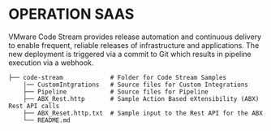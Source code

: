 # OPERATION SAAS

VMware Code Stream provides release automation and continuous delivery to enable frequent, reliable releases of infrastructure and applications. 
The new deployment is triggered via a commit to Git which results in pipeline execution via a webhook.


    ├── code-stream             # Folder for Code Stream Samples 
        |── CustomIntgrations   # Source files for Custom Integrations  
        ├── Pipeline            # Source files for Pipeline 
        ├── ABX_Rest.http       # Sample Action Based eXtensibility (ABX) Rest API calls
        ├── ABX_Reset.http.txt  # Sample input to the Rest API for the ABX  
        └── README.md


